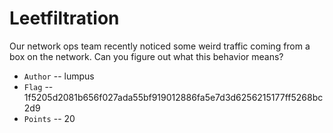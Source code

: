 # Leetfiltration
Our network ops team recently noticed some weird traffic coming from a box on the network. Can you figure out what this behavior means?

* `Author` -- lumpus
* `Flag` -- 1f5205d2081b656f027ada55bf919012886fa5e7d3d6256215177ff5268bc2d9
* `Points` -- 20
